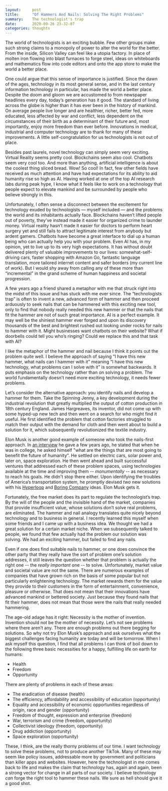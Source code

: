 ```yaml
---
layout:		post
title:		"Of Hammers And Nails: Solving The Right Problems"
summary:	The technologist's trap
date:		2020-09-26 23-32-07
categories:	thoughts
---
```


The world of technologists is an exciting bubble. Few other groups make such strong claims to a monopoly of power to alter the world for the better. From the inside, Silicon Valley can feel like a utopia factory. In place of molten iron flowing into blast furnaces to forge steel, ideas on whiteboards and mathematics flow into code editors and onto the app store to make the world a better place.

One could argue that this sense of importance is justified. Since the dawn of the ages, technology in its most general sense, and in the last century information technology in particular, has made the world a better place. Despite the doom and gloom we are accustomed to from newspaper headlines every day, today’s generation has it good. The standard of living across the globe is higher than it has ever been in the history of mankind. On average people live longer and are healthier, richer, better fed, more educated, less affected by war and conflict, less dependent on the circumstances of their birth as a determinant of their future and, most importantly, enjoy more freedom than ever before. Innovations in medical, industrial and computer technology are to thank for many of these improvements. A little self-congratulation for us technologists is not out of place.

Besides past laurels, novel technology can simply seem very exciting. Virtual Reality seems pretty cool. Blockchains seem also cool. Chatbots seem very cool too. And more than anything, artificial intelligence is about the coolest thing sliced bread. Wow! So cool! In fact, few other fields have received as much attention and have had expectations for its ability to aid humanity rise so high as AI. Having worked at one of the top AI research labs during peak hype, I know what it feels like to work on a technology that people expect to elevate mankind and be surrounded by people who believe strongly in this.

Unfortunately, I often sense a disconnect between the excitement for technology exuded by technologists — myself included — and the problems the world and its inhabitants actually face. Blockchains haven’t lifted people out of poverty, they’ve instead made it easier for organized crime to launder money. Virtual reality hasn’t made it easier for doctors to perform heart surgery yet and still fails to attract legitimate interest from anybody but ardent gamers. Chatbots have become a great interface to dial up a human being who can actually help you with your problem. Even AI has, in my opinion, yet to live up to its very high expectations. It has without doubt delivered plenty of valuable improvements to our lives: somewhat-self-driving cars, faster shopping with Amazon Go, fantastic language translation, more tailored internet content and safer borders (my current line of work). But I would shy away from calling any of these more than “incremental” in the grand scheme of human happiness and societal progression.

A few years ago a friend shared a metaphor with me that struck right into the midst of this issue and has stuck with me ever since. The “technologists trap” is often to invent a new, advanced form of hammer and then proceed arduously to seek nails that can be hammered with this exciting new tool, only to find that nobody really needed this new hammer or that the nails that fit the hammer are not of such great importance. AI is a perfect example. It may well be the shiniest hammer ever forged and upon its discovery thousands of the best and brightest rushed out looking under rocks for nails to hammer with it. Might businesses want chatbots on their website? What if doorbells could tell you who’s ringing? Could we replace this and that task with AI?

I like the metaphor of the hammer and nail because I think it points out the problem quite well. I believe the approach of saying “I have this new hammer, what nails can I hammer with it” meaning “I have this new technology, what problems can I solve with it” is somewhat backwards. It puts emphasis on the technology rather than on solving a problem. The world fundamentally doesn’t need more exciting technology, it needs fewer problems.

Let’s consider the alternative approach: you identify nails and develop a hammer for them. Take the Spinning Jenny, a key development during the industrial revolution that greatly multiplied the output of cotton production in 18th century England. James Hargreaves, its inventor, did not come up with some hyped-up new tech and then went on a search for who might find it useful. He first identified the problem that cotton factories struggled to match their output with the demand for cloth and then went about to build a solution for it, which subsequently revolutionized the textile industry.

Elon Musk is another good example of someone who took the nails-first approach. In [an interview](https://soundcloud.com/startalk/patrons-only-elon-musk-extended-interview) he gave a few years ago, he stated that when he was in college, he asked himself "what are the things that are most going to benefit the future of humanity". He settled on electric cars, solar power and, later on, space exploration. He then went ahead and built successful ventures that addressed each of these problem spaces, using technologies available at the time and improving them -- *monumentally* -- as necessary to reach his goals. He didn't stop there either. Upon identifying the troubles of America’s transportation system, he promptly devised *two* new solutions with his [Hyperloop](https://en.wikipedia.org/wiki/Hyperloop) and [Boring Company](https://www.boringcompany.com) ideas. Elon Musk gets it.

Fortunately, the free market does its part to regulate the technologist’s trap. By the will of the people and the invisible hand of the market, companies that provide insufficient value, whose solutions don’t solve real problems, are eliminated. The hammer and nail analogy translates quite nicely beyond technology and to business in general. I recently learned this myself when some friends and I came up with a business idea. We thought we had a great solution for a certain market niche. When we subsequently talked to people, we found that few actually had the problem our solution was solving. We had an exciting hammer, but failed to find any nails.

Even if one does find suitable nails to hammer, or one does convince the other party that they really have the sort of problem one’s solution addresses, it still leaves the question whether that problem is actually the right one -- the *really important* one -- to solve. Unfortunately, market value and societal value are not the same. There are numerous examples of companies that have grown rich on the basis of some popular but not particularly enlightening technology. The market rewards them for the value they provide to their customers in the form of entertainment, convenience, pleasure or otherwise. That does not mean that their innovations have advanced mankind or bettered society. Just because they found nails that fit their hammer, does not mean that those were the nails that really needed hammering.

The age-old adage has it right: Necessity is the mother of invention. Invention should not be the mother of necessity. Let’s not see problems where there aren’t any. There are enough problems out there begging for solutions. So why not try Elon Musk’s approach and ask ourselves what the biggest challenges facing humanity are today and will be tomorrow. When I ask myself this question, I find that all problems I can think of boil down to the following three basic necessities for a happy, fulfilling life on earth for humans:

* Health
* Freedom
* Opportunity

There are plenty of problems in each of these areas:

* The eradication of disease (health)
* The efficiency, affordability and accessibility of education (opportunity)
* Equality and accessibility of economic opportunities regardless of origin, race and gender (opportunity)
* Freedom of thought, expression and enterprise (freedom)
* War, terrorism and crime (freedom, opportunity)
* Collectivist ideology (freedom, opportunity)
* Drug addiction (opportunity)
* Space exploration (opportunity)

These, I think, are the really thorny problems of our time. I want technology to solve these problems, not to produce another TikTok. Many of these may seem like policy issues, addressable more by government and politicians than killer apps and websites. However, here the technologist in me comes back to life and makes the claim that technology has, again and again, been a strong vector for change in all parts of our society. I believe technology *can* forge the right tool to hammer these nails. We sure as hell should give it a good shot.
